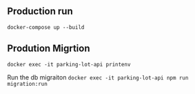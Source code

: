 ## Production run

`docker-compose up --build`

## Prodution Migrtion

`docker exec -it parking-lot-api printenv`

Run the db migraiton
`docker exec -it parking-lot-api npm run migration:run`
